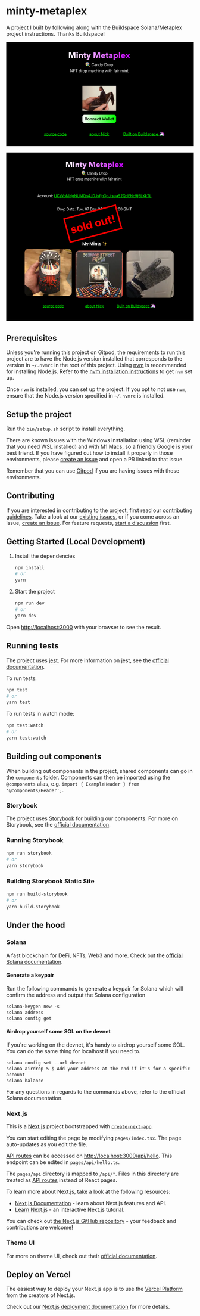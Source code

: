 # minty-metaplex

A project I built by following along with the Buildspace Solana/Metaplex project
instructions. Thanks Buildspace!

<center>

![Minty Metaplex asking to connect wallet](minty-metaplex-wallet.png)

![Minty Metaplex NFT minting Buildspace project](mintymetaplex-screenshot.png)

</center>

## Prerequisites

Unless you're running this project on Gitpod, the requirements to run this
project are to have the Node.js version installed that corresponds to the
version in `~/.nvmrc` in the root of this project. Using
[nvm](https://github.com/nvm-sh/nvm) is recommended for installing Node.js.
Refer to the
[nvm installation instructions](https://github.com/nvm-sh/nvm#installing-and-updating)
to get `nvm` set up.

Once `nvm` is installed, you can set up the project. If you opt to not use
`nvm`, ensure that the Node.js version specified in `~/.nvmrc` is installed.

## Setup the project

Run the `bin/setup.sh` script to install everything.

There are known issues with the Windows installation using WSL (reminder that
you need WSL installed) and with M1 Macs, so a friendly Google is your best
friend. If you have figured out how to install it properly in those
environments, please
[create an issue](https://github.com/davidbrowns/metaplex/issues/new?assignees=&labels=&template=bug_report.md&title=)
and open a PR linked to that issue.

Remember that you can use [Gitpod](#getting-started-gitpod) if you are having
issues with those environments.

## Contributing

If you are interested in contributing to the project, first read our
[contributing guidelines](./CONTRIBUTING.md). Take a look at our
[existing issues](https://github.com/davidbrowns/metaplex/issues), or if
you come across an issue,
[create an issue](https://github.com/davidbrowns/metaplex/issues/new/choose).
For feature requests,
[start a discussion](https://github.com/davidbrowns/metaplex/discussions)
first.

## Getting Started (Local Development)

1. Install the dependencies

   ```bash
   npm install
   # or
   yarn
   ```

1. Start the project

   ```bash
   npm run dev
   # or
   yarn dev
   ```

Open [http://localhost:3000](http://localhost:3000) with your browser to see the
result.

## Running tests

The project uses [jest](https://jestjs.io). For more information on jest, see
the [official documentation](https://jestjs.io/docs/getting-started).

To run tests:

```bash
npm test
# or
yarn test
```

To run tests in watch mode:

```bash
npm test:watch
# or
yarn test:watch
```

## Building out components

When building out components in the project, shared components can go in the
`components` folder. Components can then be imported using the `@components`
alias, e.g. `import { ExampleHeader } from '@components/Header';`.

### Storybook

The project uses [Storybook](https://storybook.js.org) for building our
components. For more on Storybook, see the
[official documentation](https://storybook.js.org/docs/react).

### Running Storybook

```bash
npm run storybook
# or
yarn storybook
```

### Building Storybook Static Site

```bash
npm run build-storybook
# or
yarn build-storybook
```

## Under the hood

### Solana

A fast blockchain for DeFi, NFTs, Web3 and more. Check out the
[official Solana documentation](https://solana.com/developers).

#### Generate a keypair

Run the following commands to generate a keypair for Solana which will confirm
the address and output the Solana configuration

```
solana-keygen new -s
solana address
solana config get
```

#### Airdrop yourself some SOL on the devnet

If you're working on the devnet, it's handy to airdrop yourself some SOL. You
can do the same thing for localhost if you need to.

```
solana config set --url devnet
solana airdrop 5 $ Add your address at the end if it's for a specific account
solana balance
```

For any questions in regards to the commands above, refer to the official Solana
documentation.

### Next.js

This is a [Next.js](https://nextjs.org/) project bootstrapped with
[`create-next-app`](https://github.com/vercel/next.js/tree/canary/packages/create-next-app).

You can start editing the page by modifying `pages/index.tsx`. The page
auto-updates as you edit the file.

[API routes](https://nextjs.org/docs/api-routes/introduction) can be accessed on
[http://localhost:3000/api/hello](http://localhost:3000/api/hello). This
endpoint can be edited in `pages/api/hello.ts`.

The `pages/api` directory is mapped to `/api/*`. Files in this directory are
treated as [API routes](https://nextjs.org/docs/api-routes/introduction) instead
of React pages.

To learn more about Next.js, take a look at the following resources:

- [Next.js Documentation](https://nextjs.org/docs) - learn about Next.js
  features and API.
- [Learn Next.js](https://nextjs.org/learn) - an interactive Next.js tutorial.

You can check out
[the Next.js GitHub repository](https://github.com/vercel/next.js/) - your
feedback and contributions are welcome!

### Theme UI

For more on theme UI, check out their
[official documentation](https://theme-ui.com/getting-started).

## Deploy on Vercel

The easiest way to deploy your Next.js app is to use the
[Vercel Platform](https://vercel.com/new?utm_medium=default-template&filter=next.js&utm_source=create-next-app&utm_campaign=create-next-app-readme)
from the creators of Next.js.

Check out our
[Next.js deployment documentation](https://nextjs.org/docs/deployment) for more
details.
